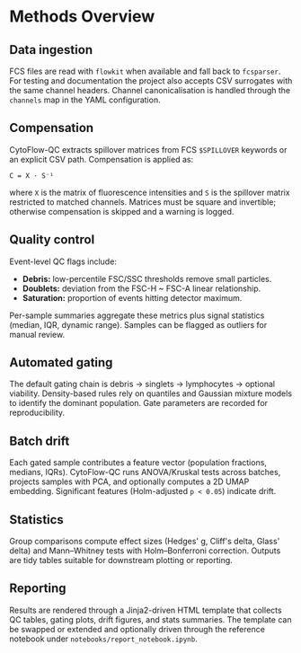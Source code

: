 # Methods Overview

## Data ingestion

FCS files are read with `flowkit` when available and fall back to `fcsparser`. For testing and documentation the project also accepts CSV surrogates with the same channel headers. Channel canonicalisation is handled through the `channels` map in the YAML configuration.

## Compensation

CytoFlow-QC extracts spillover matrices from FCS `$SPILLOVER` keywords or an explicit CSV path. Compensation is applied as:

```
C = X · S⁻¹
```

where `X` is the matrix of fluorescence intensities and `S` is the spillover matrix restricted to matched channels. Matrices must be square and invertible; otherwise compensation is skipped and a warning is logged.

## Quality control

Event-level QC flags include:

- **Debris:** low-percentile FSC/SSC thresholds remove small particles.
- **Doublets:** deviation from the FSC-H ~ FSC-A linear relationship.
- **Saturation:** proportion of events hitting detector maximum.

Per-sample summaries aggregate these metrics plus signal statistics (median, IQR, dynamic range). Samples can be flagged as outliers for manual review.

## Automated gating

The default gating chain is debris → singlets → lymphocytes → optional viability. Density-based rules rely on quantiles and Gaussian mixture models to identify the dominant population. Gate parameters are recorded for reproducibility.

## Batch drift

Each gated sample contributes a feature vector (population fractions, medians, IQRs). CytoFlow-QC runs ANOVA/Kruskal tests across batches, projects samples with PCA, and optionally computes a 2D UMAP embedding. Significant features (Holm-adjusted `p < 0.05`) indicate drift.

## Statistics

Group comparisons compute effect sizes (Hedges' g, Cliff's delta, Glass' delta) and Mann–Whitney tests with Holm–Bonferroni correction. Outputs are tidy tables suitable for downstream plotting or reporting.

## Reporting

Results are rendered through a Jinja2-driven HTML template that collects QC tables, gating plots, drift figures, and stats summaries. The template can be swapped or extended and optionally driven through the reference notebook under `notebooks/report_notebook.ipynb`.
